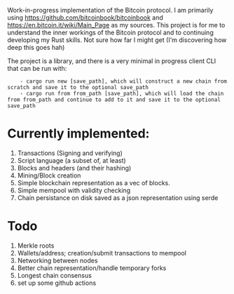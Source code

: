 Work-in-progress implementation of the Bitcoin protocol. 
I am primarily using https://github.com/bitcoinbook/bitcoinbook and https://en.bitcoin.it/wiki/Main_Page as my sources. 
This project is for me to understand the inner workings of the Bitcoin protocol and to continuing developing my Rust skills.
Not sure how far I might get (I'm discovering how deep this goes hah)

The project is a library, and there is a very minimal in progress client CLI that can be run with:
```
    - cargo run new [save_path], which will construct a new chain from scratch and save it to the optional save_path
    - cargo run from from_path [save_path], which will load the chain from from_path and continue to add to it and save it to the optional save_path
```

# Currently implemented:
1. Transactions (Signing and verifying)
2. Script language (a subset of, at least)
3. Blocks and headers (and their hashing)
4. Mining/Block creation
5. Simple blockchain representation as a vec of blocks.
6. Simple mempool with validity checking
7. Chain persistance on disk saved as a json representation using serde

# Todo
1. Merkle roots
2. Wallets/address; creation/submit transactions to mempool
3. Networking between nodes
4. Better chain representation/handle temporary forks
5. Longest chain consensus
6. set up some github actions
